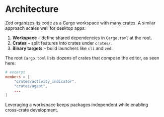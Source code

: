 # Architecture

Zed organizes its code as a Cargo workspace with many crates.
A similar approach scales well for desktop apps:

1. **Workspace** – define shared dependencies in `Cargo.toml` at the root.
2. **Crates** – split features into crates under `crates/`.
3. **Binary targets** – build launchers like `cli` and `zed`.

The root `Cargo.toml` lists dozens of crates that compose the editor, as seen here:
```toml
# excerpt
members = [
    "crates/activity_indicator",
    "crates/agent",
    ...
]
```

Leveraging a workspace keeps packages independent while enabling cross-crate development.

